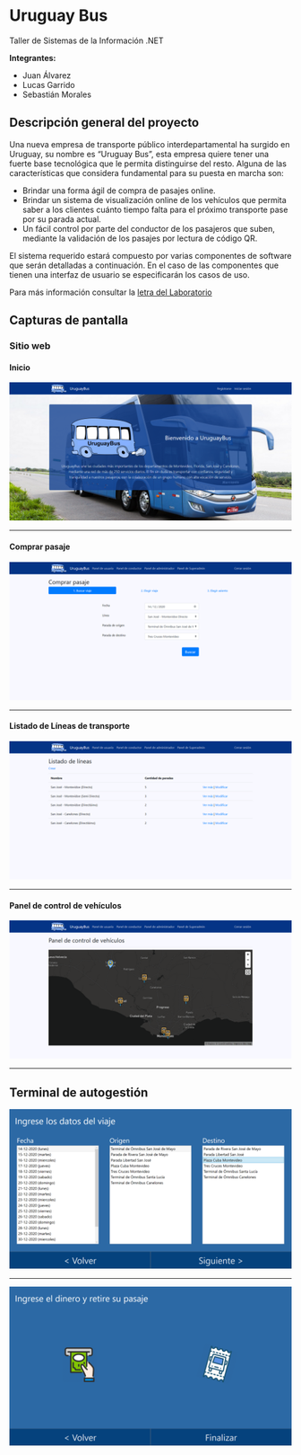 # Uruguay Bus

Taller de Sistemas de la Información .NET

**Integrantes:**
- Juan Álvarez
- Lucas Garrido
- Sebastián Morales

## Descripción general del proyecto

Una nueva empresa de transporte público interdepartamental ha surgido en Uruguay, su nombre es “Uruguay Bus”, esta empresa quiere tener una fuerte base tecnológica que le permita distinguirse del resto. Alguna de las características que considera fundamental para su puesta en marcha son:

- Brindar una forma ágil de compra de pasajes online.
- Brindar un sistema de visualización online de los vehículos que permita saber a los clientes cuánto tiempo falta para el próximo transporte pase por su parada actual.
- Un fácil control por parte del conductor de los pasajeros que suben, mediante la validación de los pasajes por lectura de código QR.

El sistema requerido estará compuesto por varias componentes de software que serán detalladas a continuación. En el caso de las componentes que tienen una interfaz de usuario se especificarán los casos de uso.

Para más información consultar  la 
<a href="./documentacion/Letra.pdf">letra del Laboratorio</a>

## Capturas de pantalla

### Sitio web
#### Inicio
<img src="./documentacion/capturas/web_1.png">

---

#### Comprar pasaje
<img src="./documentacion/capturas/web_2.png">

---

#### Listado de Líneas de transporte
<img src="./documentacion/capturas/web_3.png">

---

#### Panel de control de vehículos
<img src="./documentacion/capturas/web_4.png">

---

## Terminal de autogestión

<img src="./documentacion/capturas/terminal_autogestion_1.png">

---

<img src="./documentacion/capturas/terminal_autogestion_2.png">

